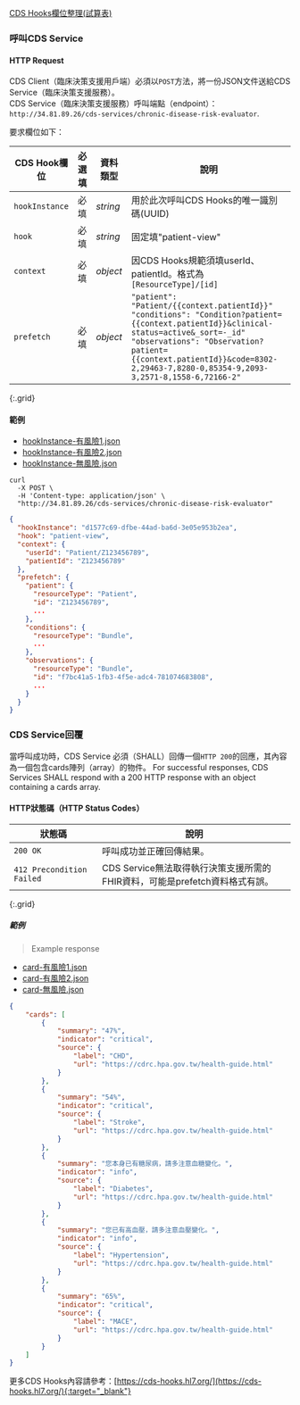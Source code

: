 
[CDS Hooks欄位整理(試算表)](cds/202510_cds-hooks_五大風險評估欄位.xlsx)

### 呼叫CDS Service

#### HTTP Request

CDS Client（臨床決策支援用戶端）必須以`POST`方法，將一份JSON文件送給CDS Service（臨床決策支援服務）。  
CDS Service（臨床決策支援服務）呼叫端點（endpoint）：`http://34.81.89.26/cds-services/chronic-disease-risk-evaluator`.

要求欄位如下：

CDS Hook欄位 | 必選填 | 資料類型 | 說明
----- | ----- | ----- | --------
`hookInstance` | 必填 | *string* | 用於此次呼叫CDS Hooks的唯一識別碼(UUID)
`hook` | 必填 | *string* | 固定填"patient-view"
`context` | 必填 | *object* | 因CDS Hooks規範須填userId、patientId。格式為 `[ResourceType]/[id]`
`prefetch` | 必填 | *object* |  `"patient": "Patient/{{context.patientId}}"`  <br>  `"conditions": "Condition?patient={{context.patientId}}&clinical-status=active&_sort=-_id"` <br> `"observations": "Observation?patient={{context.patientId}}&code=8302-2,29463-7,8280-0,85354-9,2093-3,2571-8,1558-6,72166-2"`
{:.grid}



#### 範例

- [hookInstance-有風險1.json](cds/hookInstance-有風險1.json)
- [hookInstance-有風險2.json](cds/hookInstance-有風險2.json)
- [hookInstance-無風險.json](cds/hookInstance-無風險.json)

```
curl
  -X POST \
  -H 'Content-type: application/json' \
  "http://34.81.89.26/cds-services/chronic-disease-risk-evaluator"
```

```json
{
  "hookInstance": "d1577c69-dfbe-44ad-ba6d-3e05e953b2ea",
  "hook": "patient-view",
  "context": {
    "userId": "Patient/Z123456789",
    "patientId": "Z123456789"
  },
  "prefetch": {
    "patient": {
      "resourceType": "Patient",
      "id": "Z123456789",
      ...
    },
    "conditions": {
      "resourceType": "Bundle",
      ...
    },
    "observations": {
      "resourceType": "Bundle",
      "id": "f7bc41a5-1fb3-4f5e-adc4-781074683808",
      ...
    }
  }
}
```

### CDS Service回覆
當呼叫成功時，CDS Service 必須（SHALL）回傳一個`HTTP 200`的回應，其內容為一個包含cards陣列（array）的物件。
For successful responses, CDS Services SHALL respond with a 200 HTTP response with an object containing a cards array.

#### HTTP狀態碼（HTTP Status Codes）

狀態碼 | 說明
---- | -----------
`200 OK` | 呼叫成功並正確回傳結果。
`412 Precondition Failed` | CDS Service無法取得執行決策支援所需的FHIR資料，可能是prefetch資料格式有誤。
{:.grid}

##### 範例

> Example response

- [card-有風險1.json](cds/card-有風險1.json)
- [card-有風險2.json](cds/card-有風險2.json)
- [card-無風險.json](cds/card-無風險.json)

```json
{
    "cards": [
        {
            "summary": "47%",
            "indicator": "critical",
            "source": {
                "label": "CHD",
                "url": "https://cdrc.hpa.gov.tw/health-guide.html"
            }
        },
        {
            "summary": "54%",
            "indicator": "critical",
            "source": {
                "label": "Stroke",
                "url": "https://cdrc.hpa.gov.tw/health-guide.html"
            }
        },
        {
            "summary": "您本身已有糖尿病，請多注意血糖變化。",
            "indicator": "info",
            "source": {
                "label": "Diabetes",
                "url": "https://cdrc.hpa.gov.tw/health-guide.html"
            }
        },
        {
            "summary": "您已有高血壓，請多注意血壓變化。",
            "indicator": "info",
            "source": {
                "label": "Hypertension",
                "url": "https://cdrc.hpa.gov.tw/health-guide.html"
            }
        },
        {
            "summary": "65%",
            "indicator": "critical",
            "source": {
                "label": "MACE",
                "url": "https://cdrc.hpa.gov.tw/health-guide.html"
            }
        }
    ]
}
```



更多CDS Hooks內容請參考：[https://cds-hooks.hl7.org/](https://cds-hooks.hl7.org/){:target="_blank"}